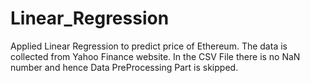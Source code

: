 # Linear_Regression
Applied Linear Regression to predict price of Ethereum. The data is collected from Yahoo Finance website. In the CSV File there is no NaN number and hence Data PreProcessing Part is skipped.
